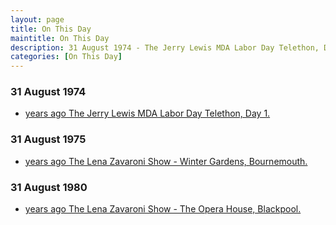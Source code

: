 ```yaml
---
layout: page
title: On This Day
maintitle: On This Day
description: 31 August 1974 - The Jerry Lewis MDA Labor Day Telethon, Day 1. 31 August 1975 - The Lena Zavaroni Show - Winter Gardens, Bournemouth. 31 August 1980 - The Lena Zavaroni Show - The Opera House, Blackpool.
categories: [On This Day]
---
```


### 31 August 1974
* [<span id="age1"></span> years ago The Jerry Lewis MDA Labor Day Telethon, Day 1.](/us%20television/1974/08/31/jerry-lewis-mda-labor-day-telethon.html)

### 31 August 1975
* [<span id="age2"></span> years ago The Lena Zavaroni Show - Winter Gardens, Bournemouth.](/theatre/the%20lena%20zavaroni%20show/1975/08/31/the-lena-zavaroni-show.html)

### 31 August 1980
* [<span id="age3"></span> years ago The Lena Zavaroni Show - The Opera House, Blackpool.](/theatre/the%20lena%20zavaroni%20show/1980/08/31/the-lena-zavaroni-show.html)

<!-- Script for calculating number of years ago -->
<script>
var dob = '19740831';
var year = Number(dob.substr(0, 4));
var month = Number(dob.substr(4, 2)) - 1;
var day = Number(dob.substr(6, 2));
var today = new Date();
var age1 = today.getFullYear() - year;
if (today.getMonth() < month || (today.getMonth() == month && today.getDate() < day)) {
age1--;
}
document.getElementById("age1").innerHTML=age1;

var dob = '19750831';
var year = Number(dob.substr(0, 4));
var month = Number(dob.substr(4, 2)) - 1;
var day = Number(dob.substr(6, 2));
var today = new Date();
var age2 = today.getFullYear() - year;
if (today.getMonth() < month || (today.getMonth() == month && today.getDate() < day)) {
age2--;
}
document.getElementById("age2").innerHTML=age2;

var dob = '19800831';
var year = Number(dob.substr(0, 4));
var month = Number(dob.substr(4, 2)) - 1;
var day = Number(dob.substr(6, 2));
var today = new Date();
var age3 = today.getFullYear() - year;
if (today.getMonth() < month || (today.getMonth() == month && today.getDate() < day)) {
age3--;
}
document.getElementById("age3").innerHTML=age3;
</script>

